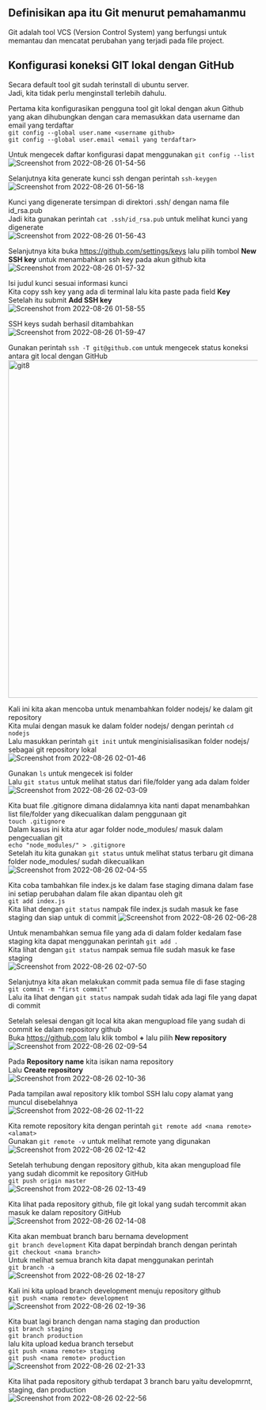 ## Definisikan apa itu Git menurut pemahamanmu
Git adalah tool VCS (Version Control System) yang berfungsi untuk memantau dan mencatat perubahan yang terjadi pada file project.

## Konfigurasi koneksi GIT lokal dengan GitHub
Secara default tool git sudah terinstall di ubuntu server.  
Jadi, kita tidak perlu menginstall terlebih dahulu.  
  
Pertama kita konfigurasikan pengguna tool git lokal dengan akun Github yang akan dihubungkan dengan cara memasukkan data username dan email yang terdaftar  
`git config --global user.name <username github>`  
`git config --global user.email <email yang terdaftar>`  
  
Untuk mengecek daftar konfigurasi dapat menggunakan `git config --list`  
![Screenshot from 2022-08-26 01-54-56](https://user-images.githubusercontent.com/110447286/186764942-0a51697e-284f-4946-966f-0f742c5bddb9.png)
  
Selanjutnya kita generate kunci ssh dengan perintah `ssh-keygen`  
![Screenshot from 2022-08-26 01-56-18](https://user-images.githubusercontent.com/110447286/186753199-fd3d6499-da72-4650-8924-5271078d3784.png)  
  
Kunci yang digenerate tersimpan di direktori .ssh/ dengan nama file id_rsa.pub  
Jadi kita gunakan perintah `cat .ssh/id_rsa.pub` untuk melihat kunci yang digenerate  
![Screenshot from 2022-08-26 01-56-43](https://user-images.githubusercontent.com/110447286/186753765-f71ee1c5-ad9d-47f9-b9f1-48ca3462101c.png)  
  
Selanjutnya kita buka https://github.com/settings/keys lalu pilih tombol **New SSH key** untuk menambahkan ssh key pada akun github kita  
![Screenshot from 2022-08-26 01-57-32](https://user-images.githubusercontent.com/110447286/186754099-0477c92f-3a34-4bdd-9549-7ede302e2edb.png)  
  
Isi judul kunci sesuai informasi kunci  
Kita copy ssh key yang ada di terminal lalu kita paste pada field **Key**  
Setelah itu submit **Add SSH key**  
![Screenshot from 2022-08-26 01-58-55](https://user-images.githubusercontent.com/110447286/186754445-3e33c352-5afe-479c-beed-403f71c25f3a.png)  
  
SSH keys sudah berhasil ditambahkan  
![Screenshot from 2022-08-26 01-59-47](https://user-images.githubusercontent.com/110447286/186754589-cfe4cde9-8864-4f73-bf48-746929b6d278.png)  
  
Gunakan perintah `ssh -T git@github.com` untuk mengecek status koneksi antara git local dengan GitHub  
<img width="682" alt="git8" src="https://user-images.githubusercontent.com/110447286/186755072-45d5ca6e-93e4-4d47-bbaa-83ad14e0d068.png">  
  
Kali ini kita akan mencoba untuk menambahkan folder nodejs/ ke dalam git repository  
Kita mulai dengan masuk ke dalam folder nodejs/ dengan perintah `cd nodejs`  
Lalu masukkan perintah `git init` untuk menginisialisasikan folder nodejs/ sebagai git repository lokal  
![Screenshot from 2022-08-26 02-01-46](https://user-images.githubusercontent.com/110447286/186756213-264e05af-6638-4940-a7d2-2854191cd953.png)  
  
Gunakan `ls` untuk mengecek isi folder  
Lalu `git status` untuk melihat status dari file/folder yang ada dalam folder  
![Screenshot from 2022-08-26 02-03-09](https://user-images.githubusercontent.com/110447286/186757016-36cf7c53-4065-47d3-bed8-6d330bcab16e.png)  
  
Kita buat file .gitignore dimana didalamnya kita nanti dapat menambahkan list file/folder yang dikecualikan dalam penggunaan git  
`touch .gitignore`  
Dalam kasus ini kita atur agar folder node_modules/ masuk dalam pengecualian git  
`echo "node_modules/" > .gitignore`  
Setelah itu kita gunakan `git status` untuk melihat status terbaru git dimana folder node_modules/ sudah dikecualikan  
![Screenshot from 2022-08-26 02-04-55](https://user-images.githubusercontent.com/110447286/186758169-8f46ef71-d226-487d-a5f0-5cfea448f903.png)  
  
Kita coba tambahkan file index.js ke dalam fase staging dimana dalam fase ini setiap perubahan dalam file akan dipantau oleh git  
`git add index.js`  
Kita lihat dengan `git status` nampak file index.js sudah masuk ke fase staging dan siap untuk di commit
![Screenshot from 2022-08-26 02-06-28](https://user-images.githubusercontent.com/110447286/186758753-f0995df7-24bf-48e7-b076-09748f8f693d.png)  
  
Untuk menambahkan semua file yang ada di dalam folder kedalam fase staging kita dapat menggunakan perintah `git add .`  
Kita lihat dengan `git status` nampak semua file sudah masuk ke fase staging  
![Screenshot from 2022-08-26 02-07-50](https://user-images.githubusercontent.com/110447286/186759307-7d168884-fe3e-403b-b4a2-81b1e5087217.png)  
  
Selanjutnya kita akan melakukan commit pada semua file di fase staging  
`git commit -m "first commit"`  
Lalu ita lihat dengan `git status` nampak sudah tidak ada lagi file yang dapat di commit  

Setelah selesai dengan git local kita akan mengupload file yang sudah di commit ke dalam repository github  
Buka https://github.com lalu klik tombol **+** lalu pilih **New repository**  
![Screenshot from 2022-08-26 02-09-54](https://user-images.githubusercontent.com/110447286/186760331-a712f739-6664-46bc-a0e9-2306927eb21c.png)  
  
Pada **Repository name** kita isikan nama repository  
Lalu **Create repository**  
![Screenshot from 2022-08-26 02-10-36](https://user-images.githubusercontent.com/110447286/186760643-26b1ce54-eb53-4075-9b91-a4c64af446b0.png)  
  
Pada tampilan awal repository klik tombol SSH lalu copy alamat yang muncul disebelahnya  
![Screenshot from 2022-08-26 02-11-22](https://user-images.githubusercontent.com/110447286/186760953-32f1533d-2afe-4601-85ba-a1d7dcece8e5.png)  
  
Kita remote repository kita dengan perintah `git remote add <nama remote> <alamat>`  
Gunakan `git remote -v` untuk melihat remote yang digunakan  
![Screenshot from 2022-08-26 02-12-42](https://user-images.githubusercontent.com/110447286/186761252-54d32469-3c60-4c59-861a-56584c13e8f5.png)  
  
Setelah terhubung dengan repository github, kita akan mengupload file yang sudah dicommit ke repository GitHub  
`git push origin master`  
![Screenshot from 2022-08-26 02-13-49](https://user-images.githubusercontent.com/110447286/186762311-df43ac7b-a7e2-4803-9e00-3c01c9b0e57a.png)  

Kita lihat pada repository github, file git lokal yang sudah tercommit akan masuk ke dalam repository GitHub  
![Screenshot from 2022-08-26 02-14-08](https://user-images.githubusercontent.com/110447286/186762536-90ddb173-d345-4e68-9b2f-923d7ab0c220.png)  
  
Kita akan membuat branch baru bernama development  
`git branch development`
Kita dapat berpindah branch dengan perintah  
`git checkout <nama branch>`  
Untuk melihat semua branch kita dapat menggunakan perintah  
`git branch -a`  
![Screenshot from 2022-08-26 02-18-27](https://user-images.githubusercontent.com/110447286/186763009-2826a4d7-5966-4538-b3a6-2607f6a33ed5.png)  
  
Kali ini kita upload branch development menuju repository github  
`git push <nama remote> development`  
![Screenshot from 2022-08-26 02-19-36](https://user-images.githubusercontent.com/110447286/186763245-92201ec8-ec64-47a4-81a6-86203f4c096e.png)  
  
Kita buat lagi branch dengan nama staging dan production  
`git branch staging`  
`git branch production`  
lalu kita upload kedua branch tersebut  
`git push <nama remote> staging`  
`git push <nama remote> production`  
![Screenshot from 2022-08-26 02-21-33](https://user-images.githubusercontent.com/110447286/186763692-18945d8f-b091-443d-97e5-d5c74bc068e6.png)  
  
Kita lihat pada repository github terdapat 3 branch baru yaitu developmrnt, staging, dan production  
![Screenshot from 2022-08-26 02-22-56](https://user-images.githubusercontent.com/110447286/186763891-6c3436dc-3a6e-4c39-9462-14cad1ed2493.png)

